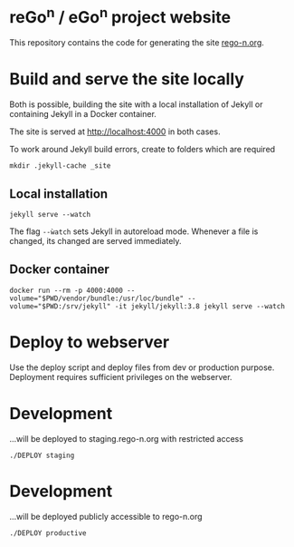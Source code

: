 # reGo<sup>n</sup> / eGo<sup>n</sup> project website

This repository contains the code for generating the site [rego-n.org](https://rego-n.org).

# Build and serve the site locally

Both is possible, building the site with a local installation of Jekyll or containing Jekyll in a Docker container.

The site is served at [http://localhost:4000](http://localhost:4000) in both cases.

To work around Jekyll build errors, create to folders which are required

```
mkdir .jekyll-cache _site
```

## Local installation

```
jekyll serve --watch
```

The flag `--ẁatch` sets Jekyll in autoreload mode. Whenever a file is changed, its changed are served immediately.


## Docker container

```
docker run --rm -p 4000:4000 --volume="$PWD/vendor/bundle:/usr/loc/bundle" --volume="$PWD:/srv/jekyll" -it jekyll/jekyll:3.8 jekyll serve --watch
```

# Deploy to webserver

Use the deploy script and deploy files from dev or production purpose. Deployment requires sufficient privileges on the webserver.

# Development

...will be deployed to staging.rego-n.org with restricted access


```
./DEPLOY staging
```

# Development

...will be deployed publicly accessible to rego-n.org


```
./DEPLOY productive
```

